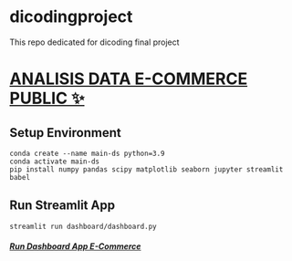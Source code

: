 # dicodingproject
This repo dedicated for dicoding final project
# [ANALISIS DATA E-COMMERCE PUBLIC ✨](https://.streamlit.app/)

## Setup Environment
```
conda create --name main-ds python=3.9
conda activate main-ds
pip install numpy pandas scipy matplotlib seaborn jupyter streamlit babel
```

## Run Streamlit App
```
streamlit run dashboard/dashboard.py
```
##### [Run Dashboard App E-Commerce](https://.streamlit.app/)
